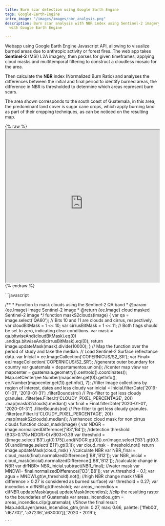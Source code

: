 ```yaml
---
title: Burn scar detection using Google Earth Engine
tags: Google-Earth-Engine
intro_image: "/images/images/nbr_analysis.png"
description: Burn scar analysis with NBR index using Sentinel-2 imagery and processing
  with Google Earth Engine

---
```

Webapp using Google Earth Engine Javascript API, allowing to visualize burned areas due to anthropic activity or forest fires. The web app takes **Sentinel-2** (MSI) L2A imagery, then parses for given timeframes, applying cloud masks and multitemporal filtering to construct a cloudless mosaic for the area.

Then calculate the **NBR** index (Normalized Burn Ratio) and analyses the differences between the initial and final period to identify burned areas, the difference in NBR is thresholded to determine which areas represent burn scars.

The area shown corresponds to the south coast of Guatemala, in this area, the predominant land cover is sugar cane crops, which apply burning land as part of their cropping techniques, as can be noticed on the resulting map.

{% raw %}<iframe src="https://douglasferdycl.users.earthengine.app/view/superficies-potencialmente-calcinadas-guatemala" width="100%" height="500px"></iframe>{% endraw %}

\`\`\`javascript

/** * Function to mask clouds using the Sentinel-2 QA band * @param {ee.Image} image Sentinel-2 image * @return {ee.Image} cloud masked Sentinel-2 image */ function maskS2clouds(image) { var qa = image.select('QA60'); // Bits 10 and 11 are clouds and cirrus, respectively. var cloudBitMask = 1 << 10; var cirrusBitMask = 1 << 11; // Both flags should be set to zero, indicating clear conditions. var mask = qa.bitwiseAnd(cloudBitMask).eq(0) .and(qa.bitwiseAnd(cirrusBitMask).eq(0)); return image.updateMask(mask).divide(10000); } // Map the function over the period of study and take the median. // Load Sentinel-2 Surface reflectance data. var Inicial = ee.ImageCollection('COPERNICUS/S2_SR'); var Final= ee.ImageCollection('COPERNICUS/S2_SR'); //generate outer boundary for country var guatemala = departamentos.union(); //center map view var mapcenter = guatemala.geometry().centroid().coordinates(); Map.setCenter(ee.Number(mapcenter.get(0)).getInfo(), ee.Number(mapcenter.get(1)).getInfo(), 7); //filter Image collections by region of interest, dates and less cloudy var inicial = Inicial.filterDate('2019-01-01', '2019-01-31') .filterBounds(roi) // Pre-filter to get less cloudy granules. .filter(ee.Filter.lt('CLOUDY_PIXEL_PERCENTAGE', 20)) .map(maskS2clouds).median() var final = Final.filterDate('2020-01-01', '2020-01-31') .filterBounds(roi) // Pre-filter to get less cloudy granules. .filter(ee.Filter.lt('CLOUDY_PIXEL_PERCENTAGE', 20)) .map(maskS2clouds).median(); //enhanced cloud mask for non cirrus clouds function cloud_mask(image) { var NDGR = image.normalizedDifference(\['B3','B4'\]); //detection threshold (B03>0.175∧NDGR>0)∨B03>0.39 var threshold = ((image.select('B3').gt(0.175)).and(NDGR.gt(0))).or(image.select('B3').gt(0.39)).and(image.select('B11').gt(0.1)); var cloud_msk = threshold.not() return image.updateMask(cloud_msk) } //calculate NBR var NBR_final = cloud_mask(final).normalizedDifference(\['B8','B12'\]); var NBR_inicial = cloud_mask(inicial).normalizedDifference(\['B8','B12'\]); //calculate change in NBR var difNBR= NBR_inicial.subtract(NBR_final); //water mask var MNDWI= final.normalizedDifference(\['B3','B8'\]); var w_threshold = 0.1; var agua = MNDWI.gt(w_threshold).not(); //high NBR change mask (NBR difference > 0.27 is considered as burned surface) var threshold = 0.27; var incendios = difNBR.gt(threshold); var areas_incendios = difNBR.updateMask(agua).updateMask(incendios); //clip the resulting raster to the boundaries of Guatemala var areas_incendios_gtm = areas_incendios.clip(guatemala); //Show the final result Map.addLayer(areas_incendios_gtm,{min: 0.27, max: 0.66, palette: \['ffeb00', 'd67702', 'a37236','d63000'\]},'2020 - 2019');

\` \` \`